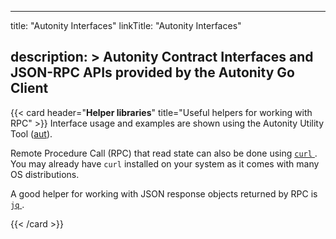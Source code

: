 
---
title: "Autonity Interfaces"
linkTitle: "Autonity Interfaces"

description: >
  Autonity Contract Interfaces and JSON-RPC APIs provided by the Autonity Go Client
---

{{< card header="**Helper libraries**" title="Useful helpers for working with RPC" >}}
Interface usage and examples are shown using the Autonity Utility Tool ([aut](/account-holders/setup-aut/)).

Remote Procedure Call (RPC) that read state can also be done using [`curl` <i class='fas fa-external-link-alt'></i>](https://curl.haxx.se/download.html). You may already have `curl` installed on your system as it comes with many OS distributions.

A good helper for working with JSON response objects returned by RPC is [`jq` <i class='fas fa-external-link-alt'></i>](https://stedolan.github.io/jq/download/).

{{< /card >}}
